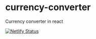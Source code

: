 # currency-converter
Currency converter in react

[![Netlify Status](https://api.netlify.com/api/v1/badges/7202489b-b968-4d04-b1b0-94859752edc0/deploy-status)](https://app.netlify.com/sites/currency-converter360/deploys)
